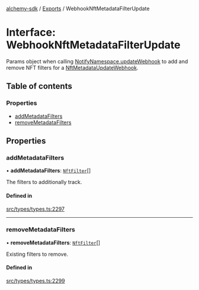 [alchemy-sdk](../README.md) / [Exports](../modules.md) / WebhookNftMetadataFilterUpdate

# Interface: WebhookNftMetadataFilterUpdate

Params object when calling [NotifyNamespace.updateWebhook](../classes/NotifyNamespace.md#updatewebhook) to add and
remove NFT filters for a [NftMetadataUpdateWebhook](NftMetadataUpdateWebhook.md).

## Table of contents

### Properties

- [addMetadataFilters](WebhookNftMetadataFilterUpdate.md#addmetadatafilters)
- [removeMetadataFilters](WebhookNftMetadataFilterUpdate.md#removemetadatafilters)

## Properties

### addMetadataFilters

• **addMetadataFilters**: [`NftFilter`](NftFilter.md)[]

The filters to additionally track.

#### Defined in

[src/types/types.ts:2297](https://github.com/alchemyplatform/alchemy-sdk-js/blob/f2b072e/src/types/types.ts#L2297)

___

### removeMetadataFilters

• **removeMetadataFilters**: [`NftFilter`](NftFilter.md)[]

Existing filters to remove.

#### Defined in

[src/types/types.ts:2299](https://github.com/alchemyplatform/alchemy-sdk-js/blob/f2b072e/src/types/types.ts#L2299)
